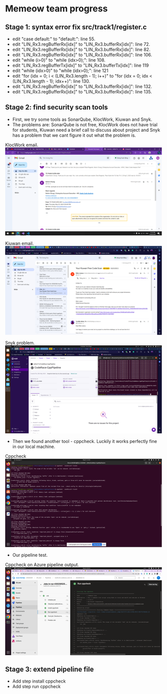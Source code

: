 # Memeow team progress
## Stage 1: syntax error fix src/track1/register.c
* edit "case default:" to "default:": line 55.
* edit "LIN_Rx3.regBufferRx[idx]" to "LIN_Rx3.bufferRx[idx]": line 72.
* edit "LIN_Rx3.regBufferRx[idx]" to "LIN_Rx3.bufferRx[idx]": line 82.
* edit "LIN_Rx3.regBufferRx[idx]" to "LIN_Rx3.bufferRx[idx]": line 106.
* edit "while (i>0)" to "while (idx>0);": line 108.
* edit "LIN_Rx3.regBufferTx[idx]" to "LIN_Rx3.bufferTx[idx]": line 119
* edit "while (idx>0)" to "while (idx>0);": line 121
* edit "for (idx = 0; i < (LIN_Rx3.length - 1); i++)" to "for (idx = 0; idx < (LIN_Rx3.length - 1); idx++)": line 130.
* edit "LIN_Rx3.regBufferRx[idx]" to "LIN_Rx3.bufferRx[idx]": line 132.
* edit "LIN_Rx3.regBufferRx[idx]" to "LIN_Rx3.bufferRx[idx]": line 135.
## Stage 2: find security scan tools
* First, we try some tools as SonarQube, KlocWork, Kiuwan and Snyk.
* The problems are: SonarQube is not free, KlocWork does not have trial for students, Kiuwan need a brief call to discuss about project and Snyk has a problem that we cant figure it out what the problem is.

KlocWork email.
![klocwork](./img/klocwork.png)

Kiuwan email.
![kiuwan](./img/kiuwan.png)

Snyk problem.
![snyk](./img/snyk.png)

* Then we found another tool - cppcheck. Luckily it works perfectly fine in our local machine.

Cppcheck
![cppcheck](./img/cppcheck.png)

* Our pipeline test.

Cppcheck on Azure pipeline output.
![cppcheck-azure](./img/cppcheck-azure.png)

## Stage 3: extend pipeline file
* Add step install cppcheck
* Add step run cppcheck


